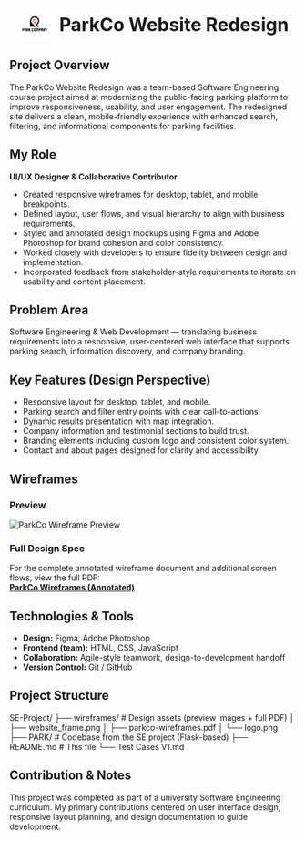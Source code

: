<!-- Top with logo and project name -->
<p align="center">
  <img src="wireframes/logo.png" alt="ParkCo Logo" height="60" style="vertical-align: middle; margin-right: 10px;" />
  <span style="font-size: 2rem; font-weight: bold; vertical-align: middle;">ParkCo Website Redesign</span>
</p>

## Project Overview

The ParkCo Website Redesign was a team-based Software Engineering course project aimed at modernizing the public-facing parking platform to improve responsiveness, usability, and user engagement. The redesigned site delivers a clean, mobile-friendly experience with enhanced search, filtering, and informational components for parking facilities.

## My Role

**UI/UX Designer & Collaborative Contributor**  
- Created responsive wireframes for desktop, tablet, and mobile breakpoints.  
- Defined layout, user flows, and visual hierarchy to align with business requirements.  
- Styled and annotated design mockups using Figma and Adobe Photoshop for brand cohesion and color consistency.  
- Worked closely with developers to ensure fidelity between design and implementation.  
- Incorporated feedback from stakeholder-style requirements to iterate on usability and content placement.

## Problem Area

Software Engineering & Web Development — translating business requirements into a responsive, user-centered web interface that supports parking search, information discovery, and company branding.

## Key Features (Design Perspective)

- Responsive layout for desktop, tablet, and mobile.  
- Parking search and filter entry points with clear call-to-actions.  
- Dynamic results presentation with map integration.  
- Company information and testimonial sections to build trust.  
- Branding elements including custom logo and consistent color system.  
- Contact and about pages designed for clarity and accessibility.

## Wireframes

### Preview

![ParkCo Wireframe Preview](wireframes/website_frame.png)

### Full Design Spec

For the complete annotated wireframe document and additional screen flows, view the full PDF:  
**[ParkCo Wireframes (Annotated)](wireframes/parkco-wireframes.pdf)**

## Technologies & Tools

- **Design:** Figma, Adobe Photoshop  
- **Frontend (team):** HTML, CSS, JavaScript  
- **Collaboration:** Agile-style teamwork, design-to-development handoff  
- **Version Control:** Git / GitHub  

## Project Structure
SE-Project/
├── wireframes/ # Design assets (preview images + full PDF)
│ ├── website_frame.png
│ ├── parkco-wireframes.pdf
│ └── logo.png
├── PARK/ # Codebase from the SE project (Flask-based)
├── README.md # This file
└── Test Cases V1.md

## Contribution & Notes
This project was completed as part of a university Software Engineering curriculum. My primary contributions centered on user interface design, responsive layout planning, and design documentation to guide development.
